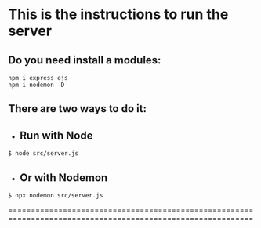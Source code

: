 # This is the instructions to run the server

## Do you need install a modules:
```
npm i express ejs
npm i nodemon -D
```

## There are two ways to do it: 

* ## Run with Node

```
$ node src/server.js
```

* ## Or with Nodemon
```
$ npx nodemon src/server.js
```

============================================================================================================
